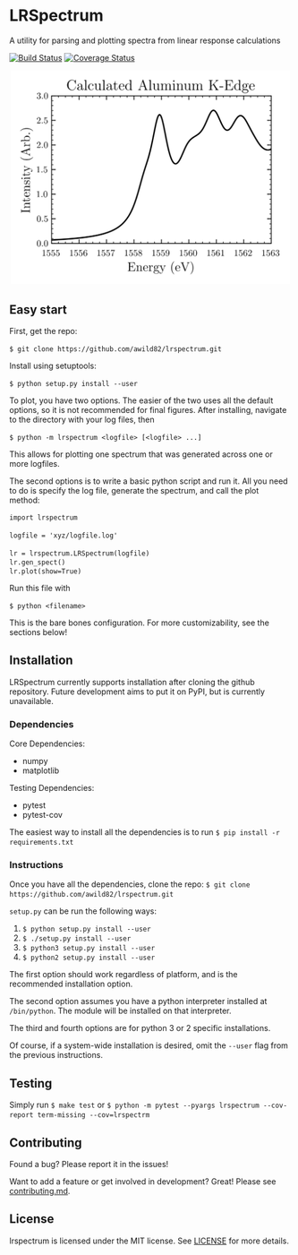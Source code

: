 # LRSpectrum

A utility for parsing and plotting spectra from linear response calculations 

[![Build Status](https://travis-ci.org/awild82/lrspectrum.svg?branch=master)](https://travis-ci.org/awild82/lrspectrum)
[![Coverage Status](https://coveralls.io/repos/github/awild82/lrspectrum/badge.svg?branch=master)](https://coveralls.io/github/awild82/lrspectrum?branch=master)

<p align="center">
<img src="./doc/media/aluminumKedge.png" alt="Example Spectrum" width="500px"/>
</p>

## Easy start

First, get the repo:

`$ git clone https://github.com/awild82/lrspectrum.git`

Install using setuptools:

`$ python setup.py install --user`

To plot, you have two options. The easier of the two uses all the default
options, so it is not recommended for final figures. After installing, navigate
to the directory with your log files, then

`$ python -m lrspectrum <logfile> [<logfile> ...]`

This allows for plotting one spectrum that was generated across one or more
logfiles.

The second options is to write a basic python script and run it. All you need to
do is specify the log file, generate the spectrum, and call the plot method:
```
import lrspectrum

logfile = 'xyz/logfile.log'

lr = lrspectrum.LRSpectrum(logfile)
lr.gen_spect()
lr.plot(show=True)
```

Run this file with

`$ python <filename>`

This is the bare bones configuration. For more customizability, see the sections
below!

## Installation

LRSpectrum currently supports installation after cloning the github repository.
Future development aims to put it on PyPI, but is currently unavailable.

### Dependencies

Core Dependencies:
 * numpy
 * matplotlib

Testing Dependencies:
 * pytest
 * pytest-cov

The easiest way to install all the dependencies is to run
`$ pip install -r requirements.txt`

### Instructions

Once you have all the dependencies, clone the repo:
`$ git clone https://github.com/awild82/lrspectrum.git`

`setup.py` can be run the following ways:
 1. `$ python setup.py install --user`
 2. `$ ./setup.py install --user`
 3. `$ python3 setup.py install --user`
 4. `$ python2 setup.py install --user`

The first option should work regardless of platform, and is the recommended
installation option.

The second option assumes you have a python interpreter installed at
`/bin/python`. The module will be installed on that interpreter.

The third and fourth options are for python 3 or 2 specific installations.

Of course, if a system-wide installation is desired, omit the `--user` flag from
the previous instructions. 

## Testing

Simply run
`$ make test`
or
`$ python -m pytest --pyargs lrspectrum --cov-report term-missing --cov=lrspectrm`

## Contributing

Found a bug? Please report it in the issues!

Want to add a feature or get involved in development? Great! Please see
[contributing.md](./doc/contributing.md).

## License

lrspectrum is licensed under the MIT license. See [LICENSE](./LICENSE) for more 
details.
